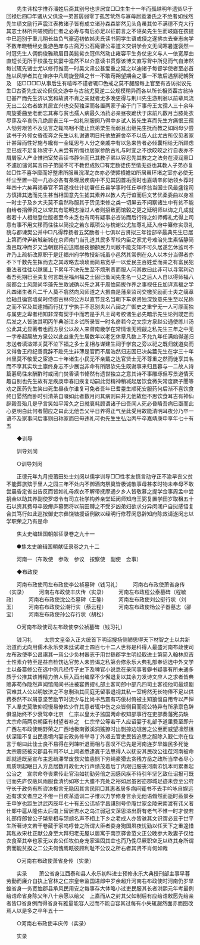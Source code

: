 <!-- { "loadSidebar": true } -->
　　先生讳松字惟乔潘姓后斋其别号也世居宜□□生生十一年而孤越明年遗赀尽于回禄后四□年诸从父俱没一弟甚孱弱零丁孤苦茕然与寡母居葢潘氏之不绝者如线然先生绩文励行声震江表教诸子皆有成立诸孙森森崭然见头角虽其位不满德不克大行其志士林所共嗟惋而仁者之必寿与有后亦足以征前言之不诬矣先生生而岐嶷在孩提中巳迥别于羣儿稍长益负气豪迈初依姊夫氏读书同学生语或侵之遂拂衣去奋志向学不数年晓畅经史蚤游邑庠与古斋万公石庵曹公辈道义交讲学会文无间寒暑遂褒然一时冠先生人倜倘俊雅疏眉目美髭髯衣冠伟然动止雍容平生务仗忠义与人一依宽厚曲直短长无所于校虽在贫窭中澹然不以介意读书贯穿该博文直写胷中所见而气自沛然每试辄先诸士尤以修行推高一时吴文肃公甚爱重之延之以迪诸子每督学使者至必首旌以风学者其在庠序中凡周旋登降之节一不敢苟朔望期会之事一不敢后遇祭祀朝贺及　诏□□□□从事后生有喧哗不谨者辄□色戒之莫不赧服每上官至有咨访拟议先生□古斋先生议论侃侃交游中与古翁尤莫逆二公规模稍异而各以所长相资葢古翁持巳甚严而先生济以宽和故贤不肖之亲就者尤多晚更得与荆川先生游荆翁以前辈风流无出二公右者故其居宜兴也交契独深而各置两家子弟于门下事母王太孺人三十余年周旋委曲至老而忘其寡与贫也孺人病最久汤药必亲昼夜跪伏于床前凡数月当膝处衣尽穿及卒哀伤几绝居丧三年一如礼制服阕乃得中乡试人皆先生喜而先生方痛恨王孺人劬劳艰苦不及见言之辄呜咽不能止庶弟栗生而弱且出继先生抚而教之如同母少尝读书于外邻女昏夜奔之先生以礼谢遣明日托他故避舍卒不以告人此尤古所仅见者家计甚薄而性好施与纔有一金辄思与人分之亲戚中有以急来告者必倾囊相给无所顾虑至巳或不足复称贷于人未尝有所悔也居家参酌古礼与时宜之不欲皎皎之行自表亦不屑屑家人产业惟扫室焚香读书静坐而巳其教子弟以容忍先其教之之法务在浸润熏□不遽加谴诃其言曰子弟固不可不教但成败□有定数徒伤至情无益也其教人子弟亦复如□性不喜华靡而好整肃所服虽浣濯之衣亦必使襞襀襜如所居虽环堵之室亦必使无纤尘至置一砚一几亦必各有条理居疾病中不见其囚首垢面时也嘉靖辛卯始领乡荐时年四十六矣再谒春官不第遂禄仕计初署任丘县学事时任丘李序翁当国士风最盛铨司方慎择其选而先生甚当相国意先生摅其素养以教人先行谊而后文艺优柔委曲以身准一时士子及乡大夫莫不翕然称服其于贽见束修之类一切屏去不问察诸生中有贫不能自给者捐俸资之以常其有聪明志操过人者则招致而馆榖之更之延明师以诲之几成就者若十人相继登仕版者至今未乏也有司有疑事必咨访而后行待之如师傅礼尤得上司意有事不用文移而往往以简投之若东瓯项公与槐谢公尤加尊礼延入府中纂修实录礼貌与都谏樊公并中□凡得荐扬者五奖励者十七俱以古贤拟三年铨部举最典先生巳居上第而俾尹新城新城在京师南门当孔道其民多军校内臣之家尤号难治先生素恬静简澹邑既冲而岁又当朝觐将迎送赠昼夜頟頟民力刓敝不能支知不可久居遂乞休监司不许乃上疏祈改原职于是迁福州府学教授新城虽小邑然其常例在众人以本分当得者亦不下千数先生挥而去之其政略去琐琐而简易宽乎一以爱民主百姓爱而亲之有富民犯重法者往往以赇属上下累年不决先生至不烦刑责而服人问其故曰此非可以寻常利动者吾死期巳至夫复何言既至福州福之士固巳蚤闻先生名一见之后人人自以得师福八闽都会士风颇尚华藻先生敦诚确以先之其于周恤简拔作养之事视任丘加详焉福之学凡四诸生者凡二千人莫不翕然向风师道之大振由是藩臬监司交檄奖励而士夫之缡章绘轴且徧宫墙矣时侍御古林何公方以直节显名当朝下车求贤独深致意先生至以兄称之而不官及其逮捕而行犹丁宁执手不忍别夫以八闽之广御史之重宁无一人可厚而独与属吏之卑者相知非深有契于中而若是乎凡主司考校诸生必先暗示先生论列既定而后发之人皆骇其明丙午典浙江乡试所录皆一时名彦若今之文宗方泉赵公通使练川汤公此其尤显著者也而方泉公以故人来督南畿学在常情谁无觊觎之私先生三年之中无一字奉起居故方泉公以此益重先生居数年以老乞休章凡数上不允九年任满始得遂归志送者填溢郊关莫不泣下福之多士复相与谋建生祠于学宫之旁以祀之既归就道矣而又得鲁王府纪善竟辞不赴先生非薄是官而不居浩然归志因巳决矣葢先生在学三十年州里莫不敬爱之宦游二十年诸生小民无不亲戴之达官贤士无不尊重之然而徒享其名而不享其实坎土廪终身志不少展岂非命有所限欤先生既谢事来归且暮与一二故人诗篇碁局往来酬酢时或闭门焚香读书翛然有遗世独立之意其诗不事雕琢但写景道情天趣自别也先生故有足疾庚申春旧疾复动嗣此觉精神稍减起居饮食微失常度厥子誾等劝之医药先生笑曰死生昼夜尔谁复可免者吾年巳耆耋生顺死安服药何后渐不喜饮食终日晏然而卧时引清茶自啜如此者数月问其病则曰并无他故但不思饮食耳古有神仙辟榖吾殆几是乎言笑如平常久之日就衰耗顾谓诸子曰吾闻人死必昏瞶吾病巳亟而此心更明白此何者誾应之曰此无他吾父平日养得正气至此受用故能清明耳夜分乃卒一语不及家事问后事则曰称家而巳毋违礼可也先生生弘治丙午卒嘉靖庚申享年七十有五 

　　◆训导 

　　训导刘闵 

　　○训导刘闵 

　　正德元年九月授莆田处士刘闵以儒学训导□□性孝友慎言动守正不渝早丧父贫不能葬旅殡于里人之园三年不处内不御酒肉祭奠皆极诚敬事母甚孝时物未奉母不敢尝晨昏定省出告反而皆如礼母疾衣不解带抚摩通夕乡人皆敬慕之提学佥事周孟中尝捐金以助其养副使罗璟令有司立社学构养亲堂延闵师知府王弼复置学田岁取租五十石以资其费母卒毁瘠庐墓弼将以前田赙之不受岁凶弟妇欲求分异闵闭户自挝感悟复合其笃行如此巡按御史宗彝饶塘援诏例欲以经明行修荐闵恳辞知府陈效请遂闵志以学职荣之乃有是命 

　　焦太史编辑国朝献征录卷之九十一 

　　●焦太史编辑国朝献征录卷之九十二 

　　河南一（布政使　参政　参议　按察使　副使　佥事） 

　　◆布政使 

　　河南布政使司左布政使李公祯墓碑（钱习礼） 
　　河南右布政使萧省身传（实录） 
　　河南右布政使丰庆传（实录） 
　　河南左布政程公泰墓碑（程敏政） 
　　河南右布政使沈公杰墓碑（王鏊） 
　　河南左布政使刘公挺行状（刘玉） 
　　河南右布政使公潮行实（蔡云程） 
　　河南左布政使杨公子器墓志（邵宝） 
　　河南左布政使孙公存行状（胡松） 

　　○河南布政使司左布政使李公祯墓碑（钱习礼） 

　　钱习礼 
　　太宗文皇帝入正大统首下明诏搜扬侧陋思得天下材智之士以共新治道而尤向用儒术永乐癸未廷试取士四百七十二人世称是科得人最盛河南布政使司左布政使李公昌祺其一焉公少负材器志于用世繇郡学生明经取进士第简入翰林庶吉士性素介特至是益自检饬达官势人未尝谒之私第会修永乐大典礼部奉诏选中外文学士以备纂修公在选中例凡经传子史下及稗官小说悉在录同事者僻书疑事有所未通多质于公推其该博精力倍人辰入酉出编摩不少懈退复以其余力发诗文应人之求者皆典赡非苟作隐然声闻馆阁间书进被宴赉擢礼部主客司郎中部凡四司主客视他司最烦剧官难其人公以明敏济之不怠剸治其间庭无留事退视其私一室枵然无长物俸不足以供费泰然不以屑意坚苦励节时流少与比尚书吕震有巧佞材倚被主知狼愎自用专以严惮下人羣吏莫敢仰视慢易僚佐少忤其意者辄中伤之众皆侧目而视公特异有所承禀色辞俱温始终不少衰驾幸北京　仁宗以皇太子监国两命权知部事行在吏部奏藩宪员缺　太宗命简两京朝臣有材望者补之　仁宗举公等若干人应诏宴于礼部予道里费至即升广西左布政使朝野荣之广西地极南徼溪洞猺獠时出剽掠边氓苦之公至而威望凛然徂伏深阻不复出民患境内宴安政务修举寻丁外艰去官吏民皆追思之服除入觐仁宗在位言于朝曰此佳士良不易得在列竦听退而相与喜叹不巳先是河南连岁旱蝗民多死徙　太宗震怒被灾郡县有司不以上闻者悉逮寘于法思得人以抚安其民改公往莅河南被命即就道既至宣布主恩疏滞举废救灾恤患悯下穷绳豪猾去贪残方岳之政所当举者尽心焉质明起眠日入方息居数月政化大行声绩茂着后丁内艰归服丧河南洊饥本司累奏起公治之　宣宗命夺丧乘传赴官治如初勤劳倍之因感风疾不待引年坚乞致仕诏报可既归而先庐仅蔽风雨服食清约如寒士大腊不充处之裕如居虽密迩郡城足迹未尝至公府守长于政务有所咨决极言无隐因其言民阴□其惠者居多病间辄书不去手吟咏自娱远近有求文者应之不倦一日疾革遗训二子惟以力学修身言余无他语翛然而逝时葢景泰壬申岁也距生洪武丙辰年七十有五公讳祯字昌祺别号侨庵世家金陵宋南渡有讳义者仕郎中扈从隆佑太后南上留居吉水之乌江弱冠文莯思溢出蔚有老气不惟一时才俊若礼部侍郎曾公子棨辈相与颉颃名声不相上下乡之老成人亦皆骇其文识谓必显于世平生所著诗文若干卷藏于家呜呼昔之所谓大臣者委身狥国夙夜忧勤以任天下之重遑惜其私故宋杜正献公身至大拜归老无屋以居寓于南京驿舍范文正公晚参大政妻子仅给衣食至其卒也家无以丧公任牧伯身宠家温固其宜也而乃俛尽厥职空乏以终其身所谓贵而能贫揆之二公夫何愧焉眂彼顾利耻不公议之所右者其贤不肖何如哉 

　　○河南右布政使萧省身传（实录） 

　　实录 
　　萧公省身江西泰和县人永乐初科进士预修永乐大典授刑部主事早暮劳勤而廉介自执上官林之仁宗皇帝监国进郎中岁余超升河南右布政使时河南仍岁旱蝗省身一务宽恤郡县承风民用安之每事存大体略小过吏民服其长者洪熙元年考最例给诰命省身陈父年八十余愿以给父　上嘉而从之封其父如制后有应给诰敕愿先给亲者皆□省身例而得省身有雅量能容人过而不能自容其过每有小失辄赧然面赤而图改焉人以是多之卒年五十一 

　　○河南右布政使丰庆传（实录） 

　　实录 

